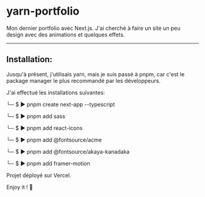# yarn-portfolio

Mon dernier portfolio avec Next.js. J'ai cherché à faire un site un peu design avec des animations et quelques effets.

---

## Installation:

Jusqu'à présent, j'utilisais yarn, mais je suis passé à pnpm, car c'est le package manager le plus recommandé par les développeurs.

J'ai effectué les installations suivantes:

└─ $ ▶ pnpm create next-app --typescript

└─ $ ▶ pnpm add sass

└─ $ ▶ pnpm add react-icons

└─ $ ▶ pnpm add @fontsource/acme

└─ $ ▶ pnpm add @fontsource/akaya-kanadaka

└─ $ ▶ pnpm add framer-motion

Projet déployé sur Vercel.

Enjoy it ! :koala:
